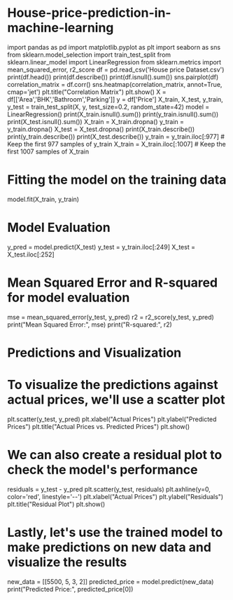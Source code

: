 # House-price-prediction-in-machine-learning


import pandas as pd
import matplotlib.pyplot as plt
import seaborn as sns
from sklearn.model_selection import train_test_split
from sklearn.linear_model import LinearRegression
from sklearn.metrics import mean_squared_error, r2_score
df = pd.read_csv('House price Dataset.csv')
print(df.head())
print(df.describe())
print(df.isnull().sum())
sns.pairplot(df)
correlation_matrix = df.corr()
sns.heatmap(correlation_matrix, annot=True, cmap='jet')
plt.title("Correlation Matrix")
plt.show()
X = df[['Area','BHK','Bathroom','Parking']]
y = df['Price']
X_train, X_test, y_train, y_test = train_test_split(X, y, test_size=0.2, random_state=42)
model = LinearRegression()
print(X_train.isnull().sum())
print(y_train.isnull().sum())
print(X_test.isnull().sum())
X_train = X_train.dropna()
y_train = y_train.dropna()
X_test = X_test.dropna()
print(X_train.describe())
print(y_train.describe())
print(X_test.describe())
y_train = y_train.iloc[:977]  # Keep the first 977 samples of y_train
X_train = X_train.iloc[:1007]  # Keep the first 1007 samples of X_train
# Fitting the model on the training data
model.fit(X_train, y_train)
# Model Evaluation
y_pred = model.predict(X_test)
y_test = y_train.iloc[:249]
X_test = X_test.iloc[:252]
# Mean Squared Error and R-squared for model evaluation
mse = mean_squared_error(y_test, y_pred)
r2 = r2_score(y_test, y_pred)
print("Mean Squared Error:", mse)
print("R-squared:", r2)
# Predictions and Visualization
# To visualize the predictions against actual prices, we'll use a scatter plot
plt.scatter(y_test, y_pred)
plt.xlabel("Actual Prices")
plt.ylabel("Predicted Prices")
plt.title("Actual Prices vs. Predicted Prices")
plt.show()
# We can also create a residual plot to check the model's performance
residuals = y_test - y_pred
plt.scatter(y_test, residuals)
plt.axhline(y=0, color='red', linestyle='--')
plt.xlabel("Actual Prices")
plt.ylabel("Residuals")
plt.title("Residual Plot")
plt.show()
# Lastly, let's use the trained model to make predictions on new data and visualize the results
new_data = [[5500, 5, 3, 2]]
predicted_price = model.predict(new_data)
print("Predicted Price:", predicted_price[0])
